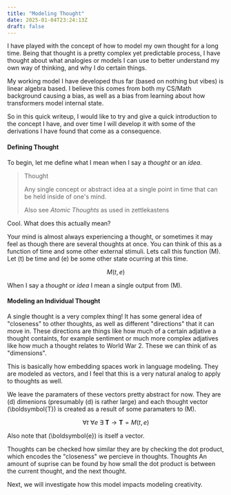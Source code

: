```yaml
---
title: "Modeling Thought"
date: 2025-01-04T23:24:13Z
draft: false
---
```


I have played with the concept of how to model my own thought for a long time.
Being that thought is a pretty complex yet predictable process, I have thought about
what analogies or models I can use to better understand my own way of thinking, and
why I do certain things.

My working model I have developed thus far (based on nothing but vibes) is
linear algebra based. I believe this comes from both my CS/Math background causing
a bias, as well as a bias from learning about how transformers model internal state.

So in this quick writeup, I would like to try and give a quick introduction to
the concept I have, and over time I will develop it with some of the derivations
I have found that come as a consequence.

#### Defining Thought

To begin, let me define what I mean when I say a *thought* or an *idea*.

> Thought
>
> Any single concept or abstract idea at a single point in time that can be 
> held inside of one's mind.
> 
> Also see *Atomic Thoughts* as used in zettlekastens

Cool. What does this actually mean?

Your mind is almost always experiencing a thought, 
or sometimes it may feel as though there are several thoughts at once.
You can think of this as a function of time and some other external stimuli. 
Lets call
this function \(M\). Let \(t\) be time and \(e\) be some other 
state ocurring at this time.

$$
M(t, e)
$$

When I say a *thought* or *idea* I mean a single output from \(M\).

#### Modeling an Individual Thought

A single thought is a very complex thing! It has some general idea of "closeness"
to other thoughts, as well as different "directions" that it can move in. These
directions are things like how much of a certain adjative a thought containts, 
for example sentiment or much more complex adjatives like how much a thought
relates to World War 2. These we can think of as "dimensions".

This is basically how embedding spaces work in language modeling.
They are modeled as vectors, and I feel that this is a very natural analog to apply
to thoughts as well. 

We leave the paramaters of these vectors pretty abstract for now. They are \(d\)
dimenions (presumably \(d\) is rather large) and each thought vector \(\boldsymbol{T}\) is created as a result of some paramaters to \(M\).

$$
\forall t \ \forall e \ \exists \ \boldsymbol{T} \rightarrow \boldsymbol{T} = M(t, e)
$$

Also note that  \(\boldsymbol{e}\) is itself a vector.

Thoughts can be checked how similar they are by checking the dot product, which
encodes the "closeness" we percieve in thoughts. Thoughts An amount of suprise
can be found by how small the dot product is between the current thought,
and the next thought.

Next, we will investigate how this model impacts modeling creativity.

